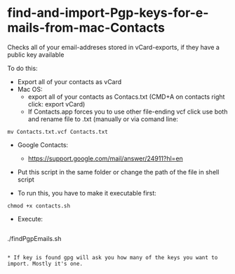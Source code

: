 # find-and-import-Pgp-keys-for-e-mails-from-mac-Contacts

Checks all of your email-addreses stored in vCard-exports, if they have a public key available

To do this:

 * Export all of your contacts as vCard 
  * Mac OS:
    * export all of your contacts as Contacs.txt (CMD+A on contacts right click: export vCard)
    * If Contacts.app forces you to use other file-ending vcf click use both and rename file to .txt (manually or via comand line:
  ``` 
  mv Contacts.txt.vcf Contacts.txt 
  ```
  
  * Google Contacts:
    * https://support.google.com/mail/answer/24911?hl=en 
  

 * Put this script in the same folder or change the path of the file in shell script

 * To run this, you have to make it executable first: 
 ``` 
 chmod +x contacts.sh
 ```

 * Execute: 
   ```
 ./findPgpEmails.sh
  ```
  
* If key is found gpg will ask you how many of the keys you want to import. Mostly it's one.
